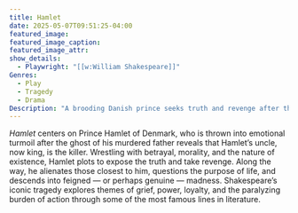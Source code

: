 ```yaml
---
title: Hamlet
date: 2025-05-07T09:51:25-04:00
featured_image:
featured_image_caption: 
featured_image_attr:
show_details: 
  - Playwright: "[[w:William Shakespeare]]"
Genres:
  - Play
  - Tragedy
  - Drama
Description: "A brooding Danish prince seeks truth and revenge after the sudden death of his father and the swift remarriage of his mother to his uncle."
---
```

*Hamlet* centers on Prince Hamlet of Denmark, who is thrown into emotional turmoil after the ghost of his murdered father reveals that Hamlet’s uncle, now king, is the killer. Wrestling with betrayal, morality, and the nature of existence, Hamlet plots to expose the truth and take revenge. Along the way, he alienates those closest to him, questions the purpose of life, and descends into feigned — or perhaps genuine — madness. Shakespeare’s iconic tragedy explores themes of grief, power, loyalty, and the paralyzing burden of action through some of the most famous lines in literature.